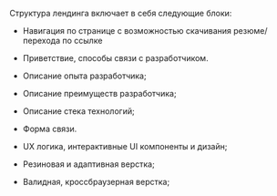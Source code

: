 Структура лендинга включает в себя следующие блоки:

- Навигация по странице с возможностью скачивания резюме/перехода по ссылке
- Приветствие, способы связи с разработчиком.
- Описание опыта разработчика;
- Описание преимуществ разработчика;
- Описание стека технологий;
- Форма связи.

- UX логика, интерактивные UI компоненты и дизайн;
- Резиновая и адаптивная верстка;
- Валидная, кроссбраузерная верстка;

